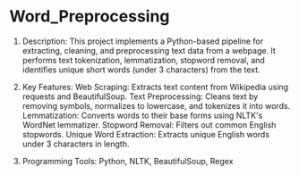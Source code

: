 # Word_Preprocessing
1) Description:
This project implements a Python-based pipeline for extracting, cleaning, and preprocessing text data from a webpage. It performs text tokenization, lemmatization, stopword removal, and identifies unique short words (under 3 characters) from the text.

2) Key Features:
Web Scraping: Extracts text content from Wikipedia using requests and BeautifulSoup.
Text Preprocessing: Cleans text by removing symbols, normalizes to lowercase, and tokenizes it into words.
Lemmatization: Converts words to their base forms using NLTK's WordNet lemmatizer.
Stopword Removal: Filters out common English stopwords.
Unique Word Extraction: Extracts unique English words under 3 characters in length.

3) Programming Tools:
Python, NLTK, BeautifulSoup, Regex
